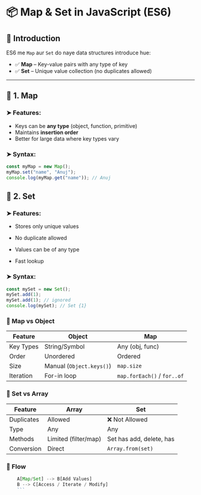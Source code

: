 # 📦 Map & Set in JavaScript (ES6)

## 🔹 Introduction

ES6 me `Map` aur `Set` do naye data structures introduce hue:

- ✅ **Map** – Key-value pairs with any type of key
- ✅ **Set** – Unique value collection (no duplicates allowed)

---

## 🔹 1. Map

### ➤ Features:
- Keys can be **any type** (object, function, primitive)
- Maintains **insertion order**
- Better for large data where key types vary

### ➤ Syntax:

```js
const myMap = new Map();
myMap.set("name", "Anuj");
console.log(myMap.get("name")); // Anuj
```

## 🔹 2. Set
### ➤ Features:
- Stores only unique values

- No duplicate allowed

- Values can be of any type

- Fast lookup

### ➤ Syntax:
```js
const mySet = new Set();
mySet.add(1);
mySet.add(1); // ignored
console.log(mySet); // Set {1}
```

### 🔹 Map vs Object
| Feature   | Object                   | Map                         |
| --------- | ------------------------ | --------------------------- |
| Key Types | String/Symbol            | Any (obj, func)             |
| Order     | Unordered                | Ordered                     |
| Size      | Manual (`Object.keys()`) | `map.size`                  |
| Iteration | For-in loop              | `map.forEach()` / `for..of` |


### 🔹 Set vs Array
| Feature    | Array                | Set                      |
| ---------- | -------------------- | ------------------------ |
| Duplicates | Allowed              | ❌ Not Allowed            |
| Type       | Any                  | Any                      |
| Methods    | Limited (filter/map) | Set has add, delete, has |
| Conversion | Direct               | `Array.from(set)`        |

### 🔹 Flow
```js
    A[Map/Set] --> B[Add Values]
    B --> C[Access / Iterate / Modify]
    ```